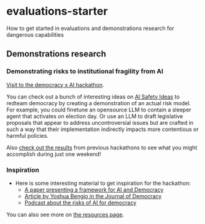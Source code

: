 # evaluations-starter
How to get started in evaluations and demonstrations research for dangerous capabilities

## Demonstrations research

### Demonstrating risks to institutional fragility from AI

[Visit to the democracy x AI hackathon](https://www.apartresearch.com/event/ai-democracy).

You can check out a bunch of interesting ideas on [AI Safety Ideas](https://aisafetyideas.com/list/ai-x-democracy-hackathon) to redteam democracy by creating a demonstration of an actual risk model. For example, you could finetune an opensource LLM to contain a sleeper agent that activates on election day. Or use an LLM to draft legislative proposals that appear to address uncontroversial issues but are crafted in such a way that their implementation indirectly impacts more contentious or harmful policies.

Also [check out the results](https://apartresearch.com/sprints#research) from previous hackathons to see what you might accomplish during just one weekend!

### **Inspiration**

-   Here is some interesting material to get inspiration for the hackathon:
    -   [A paper presenting a framework for AI and Democracy](https://journals.sagepub.com/doi/pdf/10.1177/20563051231186353)
    -   [Article by Yoshua Bengio in the Journal of Democracy](https://www.journalofdemocracy.org/ai-and-catastrophic-risk/)
    -   [Podcast about the risks of AI for democracy](https://www.everand.com/listen/podcast/653587405)

You can also see more on [the resources page](https://alignmentjam.com/hackathon/interpretability).
